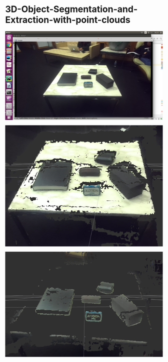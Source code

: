 # 3D-Object-Segmentation-and-Extraction-with-point-clouds

![1](/results/1.png)


![2](/results/2.png)


![3](/results/3.png)
